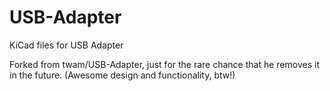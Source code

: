 # USB-Adapter
KiCad files for USB Adapter


Forked from twam/USB-Adapter, just for the rare chance that he removes it in the future. (Awesome design and functionality, btw!)
